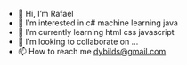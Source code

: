 - 👋 Hi, I’m Rafael
- 👀 I’m interested in c# machine learning java
- 🌱 I’m currently learning html css javascript
- 💞️ I’m looking to collaborate on ...
- 📫 How to reach me dybilds@gmail.com

<!---
Victor-hawk/Victor-hawk is a ✨ special ✨ repository because its `README.md` (this file) appears on your GitHub profile.
You can click the Preview link to take a look at your changes.
--->

